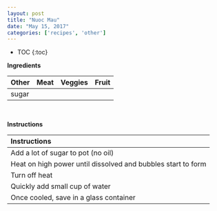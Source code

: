 ```yaml
---
layout: post
title: "Nuoc Mau"
date: "May 15, 2017"
categories: ['recipes', 'other']
---
```


* TOC
{:toc}





**Ingredients**

<table class = "presenttab">
 <thead>
  <tr>
   <th style="text-align:left;"> Other </th>
   <th style="text-align:left;"> Meat </th>
   <th style="text-align:left;"> Veggies </th>
   <th style="text-align:left;"> Fruit </th>
  </tr>
 </thead>
<tbody>
  <tr>
   <td style="text-align:left;"> sugar </td>
   <td style="text-align:left;">  </td>
   <td style="text-align:left;">  </td>
   <td style="text-align:left;">  </td>
  </tr>
</tbody>
</table>

<br>

**Instructions**

<table class = "presenttabnoh">
 <thead>
  <tr>
   <th style="text-align:left;"> Instructions </th>
  </tr>
 </thead>
<tbody>
  <tr>
   <td style="text-align:left;"> Add a lot of sugar to pot (no oil) </td>
  </tr>
  <tr>
   <td style="text-align:left;"> Heat on high power until dissolved and bubbles start to form </td>
  </tr>
  <tr>
   <td style="text-align:left;"> Turn off heat </td>
  </tr>
  <tr>
   <td style="text-align:left;"> Quickly add small cup of water </td>
  </tr>
  <tr>
   <td style="text-align:left;"> Once cooled, save in a glass container </td>
  </tr>
</tbody>
</table>

